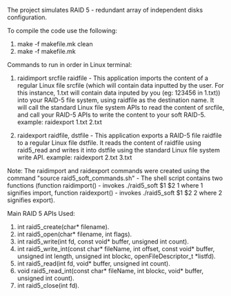 The project simulates RAID 5 - redundant array of independent disks configuration. 



To compile the code use the following:
  1. make -f makefile.mk clean
  2. make -f makefile.mk
  
Commands to run in order in Linux terminal:

1. raidimport srcfile raidfile - This application imports the content of a regular Linux file srcfile (which will contain data inputted by the user. For this instance, 1.txt will contain data inputed by you (eg: 123456 in 1.txt)) into your RAID-5 file system, using raidfile as the destination name. It will call the standard Linux file system APIs to read the content of srcfile, and call your RAID-5 APIs to write the content to your soft RAID-5.
example: raidexport 1.txt 2.txt

2. raidexport raidfile, dstfile - This application exports a RAID-5 file raidfile to a regular Linux file dstfile. It reads the content of raidfile using raid5_read and writes it into dstfile using the standard Linux file system write API.
example: raidexport 2.txt 3.txt


Note:
The raidimport and raidexport commands were created using the command "source raid5_soft_commands.sh" - The shell script contains two functions (function raidimport() - invokes ./raid5_soft $1 $2 1 where 1 signifies import, function raidexport() - invokes ./raid5_soft $1 $2 2 where 2 signifies export).


Main RAID 5 APIs Used:

1. int raid5_create(char* filename).
2. int raid5_open(char* filename, int flags).
3. int raid5_write(int fd, const void* buffer, unsigned int count).
4. int raid5_write_int(const char* fileName, int offset, const void* buffer, unsigned int length, unsigned int blockc, openFileDescriptor_t *listfd).
5. int raid5_read(int fd,  void* buffer, unsigned int count).
6. void raid5_read_int(const char* fileName, int blockc, void* buffer, unsigned int count).
7. int raid5_close(int fd).
